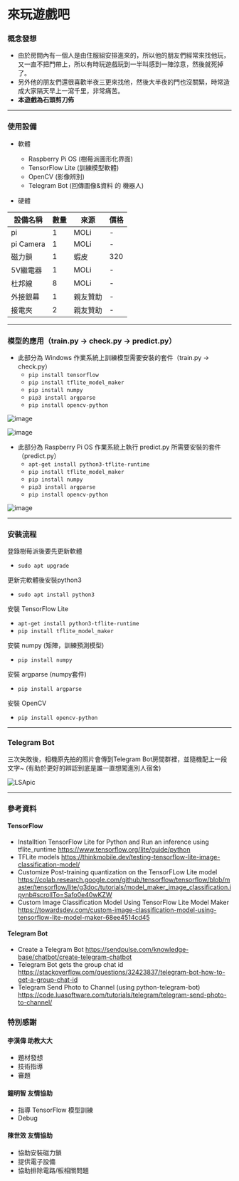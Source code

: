 # 來玩遊戲吧


### 概念發想
- 由於房間內有一個人是由住服組安排進來的，所以他的朋友們經常來找他玩，又一直不把門帶上，所以有時玩遊戲玩到一半叫感到一陣涼意，然後就死掉了。
- 另外他的朋友們還很喜歡半夜三更來找他，然後大半夜的門也沒關緊，時常造成大家隔天早上一瀉千里，非常痛苦。
- **本遊戲為石頭剪刀佈**

<hr/>

### 使用設備
- 軟體
    * Raspberry Pi OS (樹莓派圖形化界面)
    * TensorFlow Lite (訓練模型軟體)
    * OpenCV (影像辨別)
    * Telegram Bot (回傳圖像&資料 的 機器人)
 
- 硬體

| 設備名稱 | 數量| 來源              |價格|
| ---- | ---- | ----------------- |--|
|pi|1|MOLi|-
|pi Camera|1|MOLi|-
|磁力鎖|1|蝦皮|320
|5V繼電器|1|MOLi|-
|杜邦線|8|MOLi|-
|外接銀幕|1|親友贊助|-
|接電夾|2|親友贊助|-

<hr/>

### 模型的應用（train.py -> check.py -> predict.py） 

- 此部分為 Windows 作業系統上訓練模型需要安裝的套件（train.py -> check.py）
    * `pip install tensorflow`
    * `pip install tflite_model_maker`
    * `pip install numpy`
    * `pip3 install argparse`
    * `pip install opencv-python`

![image](https://user-images.githubusercontent.com/56122682/150295443-61f9201d-c8f9-4022-aafc-cfc5ba2d7ed0.jpg)

![image](https://user-images.githubusercontent.com/56122682/150295688-cedd142a-eabd-4c8e-8582-35e808e7894c.png)
  
- 此部分為 Raspberry Pi OS 作業系統上執行 predict.py 所需要安裝的套件（predict.py）
    * `apt-get install python3-tflite-runtime`
    * `pip install tflite_model_maker`
    * `pip install numpy`
    * `pip3 install argparse`
    * `pip install opencv-python`

![image](https://user-images.githubusercontent.com/56122682/150295469-1430e62a-8dae-44f1-a26f-fdc5c031a656.jpg)

<hr/>

### 安裝流程

登錄樹莓派後要先更新軟體 
- `sudo apt upgrade`

更新完軟體後安裝python3 
- `sudo apt install python3`

安裝 TensorFlow Lite
- `apt-get install python3-tflite-runtime`
- `pip install tflite_model_maker`

安裝 numpy (矩陣，訓練預測模型)
- `pip install numpy`

安裝 argparse (numpy套件)
- `pip install argparse`

安裝 OpenCV
* `pip install opencv-python`

<hr/>

### Telegram Bot 

三次失敗後，相機原先拍的照片會傳到Telegram Bot房間群裡，並隨機配上一段文字~
(有助於更好的辨認到底是誰一直想闖進別人宿舍)

![LSApic](https://user-images.githubusercontent.com/94297365/150220417-fd63c4bd-9e52-457b-9765-8045b2cd6712.png)

<hr/>

### 參考資料

#### TensorFlow

- Installtion TensorFlow Lite for Python and Run an inference using tflite_runtime https://www.tensorflow.org/lite/guide/python
- TFLite models https://thinkmobile.dev/testing-tensorflow-lite-image-classification-model/
- Customize Post-training quantization on the TensorFLow Lite model https://colab.research.google.com/github/tensorflow/tensorflow/blob/master/tensorflow/lite/g3doc/tutorials/model_maker_image_classification.ipynb#scrollTo=Safo0e40wKZW
- Custom Image Classification Model Using TensorFlow Lite Model Maker https://towardsdev.com/custom-image-classification-model-using-tensorflow-lite-model-maker-68ee4514cd45

#### Telegram Bot

- Create a Telegram Bot https://sendpulse.com/knowledge-base/chatbot/create-telegram-chatbot
- Telegram Bot gets the group chat id https://stackoverflow.com/questions/32423837/telegram-bot-how-to-get-a-group-chat-id
- Telegram Send Photo to Channel (using python-telegram-bot) https://code.luasoftware.com/tutorials/telegram/telegram-send-photo-to-channel/

### 特別感謝

#### 李漢偉 助教大大
- 題材發想
- 技術指導
- 審題

#### 鐘明智 友情協助
- 指導 TensorFlow 模型訓練
- Debug

#### 陳世效 友情協助
- 協助安裝磁力鎖
- 提供電子設備
- 協助排除電路/板相關問題
